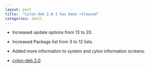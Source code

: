 ```yaml
---
layout: post
title:  "Cylon-deb 2.0-1 has been released"
categories: shell
---
```


* Increased update options from 13 to 20.
* Increased Package list from 3 to 12 lists.
* Added more information to system and cylon information screens.

* [cylon-deb 2.0](https://github.com/gavinlyonsrepo/cylon-deb) 
